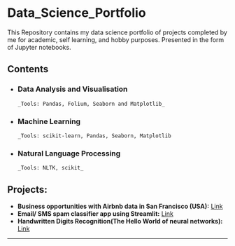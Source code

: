 # Data_Science_Portfolio
This Repository contains my data science portfolio of projects completed by me for academic, self learning, and hobby purposes. Presented in the form of Jupyter notebooks.


## Contents



 - ### Data Analysis and Visualisation
       _Tools: Pandas, Folium, Seaborn and Matplotlib_


     
 - ### Machine Learning
       _Tools: scikit-learn, Pandas, Seaborn, Matplotlib  



 - ### Natural Language Processing
       _Tools: NLTK, scikit_


## Projects:

* **Business opportunities with Airbnb data in San Francisco (USA):** [Link](https://github.com/gauravmishra1263/Data_Science_Portfolio/blob/main/Air%20Bnb%20Data%20Analysis.ipynb)
* **Email/ SMS spam classifier app using Streamlit:** [Link](https://github.com/gauravmishra1263/Data_Science_Portfolio/tree/main/Spam_Detection_Model)
* **Handwritten Digits Recognition(The Hello World of neural networks):** [Link](https://github.com/gauravmishra1263/Data_Science_Portfolio/blob/main/Deep%20Learning/Handwritten%20Digits%20Recognition.ipynb)

---
